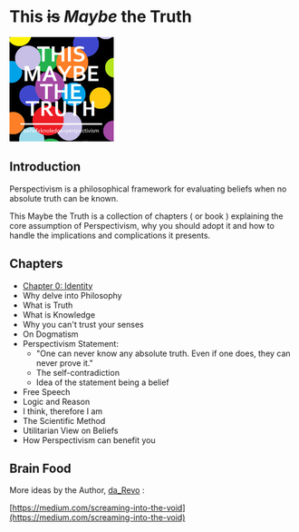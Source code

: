 
# This ~~is~~ _Maybe_ the Truth

![cover](cover.jpg)

## Introduction

 Perspectivism is a philosophical framework for evaluating beliefs when no absolute truth can be known.

 This Maybe the Truth is a collection of chapters ( or book ) explaining the core assumption of Perspectivism, why you should adopt it and how to handle the implications and complications it presents.

## Chapters

* [Chapter 0: Identity](book/Chapter_0.md)
* Why delve into Philosophy
* What is Truth
* What is Knowledge
* Why you can't trust your senses
* On Dogmatism
* Perspectivism Statement:
  * "One can never know any absolute truth. Even if one does, they can never prove it."
  * The self-contradiction
  * Idea of the statement being a belief
* Free Speech
* Logic and Reason
* I think, therefore I am
* The Scientific Method
* Utilitarian View on Beliefs
* How Perspectivism can benefit you

## Brain Food

 More ideas by the Author, [da_Revo](https://medium.com/@da_revo) :

 [https://medium.com/screaming-into-the-void](https://medium.com/screaming-into-the-void)
